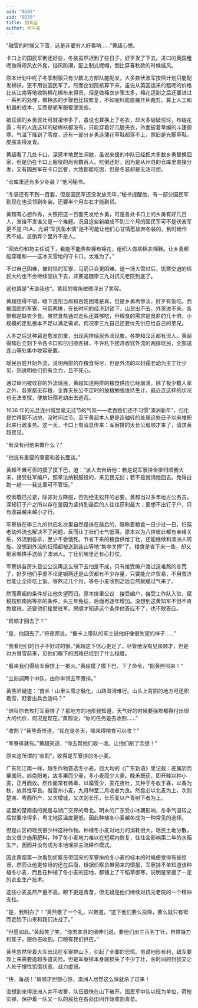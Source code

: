 ```yaml
---
aid: "0102"
zid: "0250"
title: 割青苗
author: 吹牛者
---
```


“融雪的时候又下雪，这是非要穷人好看呐……”黄超心想。

卡口上的国民军倒还好些，冬装虽然迟到了些日子，好歹发了下去。进口的英国粗呢做得短风衣外套，挡风防潮，配上制式呢帽，倒比穿春秋款的时候威风。

原本计划中呢子冬季制服只有少数北方部队能配发，大多数伏波军按照计划只能配发棉袄，更不用说国民军了。然而企划院核算下来，虽说从英国运来的粗呢的价格比从江南等地收购棉花棉布来得贵，但是做棉衣步骤太多，棉花运到之后还要进过一系列的处理，做棉衣的步骤也比较繁复，不如呢料能直接开片裁剪。算上人工和机器的成本，反而是呢军服要便宜些。

被征调的乡勇民壮可就凄惨多了，虽说也算换上了冬衣，却大多破破烂烂，布绽花露；有的人连这样的破棉袄都没有，只能穿着好几层夹衣，外面披着草编的斗篷御寒。气温下降到了零度，还有一部分乡勇连蒲花草鞋都穿不上，照旧是光脚草鞋。皮肤冻得发青。

黄超看了几处卡口，深感本地民生凋敝，虽说来援的中队已经把大多数乡勇替换回家，但是仍在卡口上服役的尚有数百人。吃倒还好，因为是从州县的仓库里直接分发，又有国民军在卡口监督，大致都能吃饱，但是冬装却是无法可想。

“仓库里还有多少冬装？”他问秘书。

“冬装还有不到一百套，但是国民军还没发放完毕，”秘书提醒他，有一部分国民军到现在也没领到冬装。还要半个月左右才能到货。

黄超有心想作秀，关照把这一百套先发给乡勇，可是各处卡口上的乡勇有好几百人，发谁不发谁又是一个难题。况且这些新编成不到三个月的国民军可不是伏波军更不是 PLA，光讲“军民鱼水情”是不可能让他们心甘情愿放弃冬装的。到时候作秀不成，反倒弄个里外不是人。

“回去你和符主任说下，看能不能弄些棉布棉花，组织人做些棉衣棉鞋。让乡勇都能穿暖和――这冰天雪地的守卡口，太难为了。”

不过自己困难，被封锁的军寮、马箭只会更困难。这一场大雪过后，饥寒交迫的瑶民大约也不会继续固执下去，非要追随李三九对抗元老院到底了。

这也算是“天助我也”。黄超的嘴角微微浮出了笑容。

黄超想得不错，眼下连阳当局和百姓困难是真，但是乡勇再惨淡，好歹有饭吃。而被围困的军寮、马箭两排，在长时间的经济封锁下，山货出不去，外货进不来。各排都是缺衣少食。虽然食盐通过走私还算够吃，但粮食的需求是食盐的几十倍，小规模的走私根本不足以满足需求。何况李三九自己还要优先供应给自己的弟兄。

入冬之后这种窘迫愈发加重，出现两排瑶民外流现象。各排和汉区都有流入。黄超得知后立刻下令各卡口和已归顺各排，不许私下接济收容外流的两排瑶民，全部送连山等处集中收容安置。

瑶民百姓开始外流，说明两排的存粮食将尽，但是外流的以妇孺老幼为主丁壮少见，则说明他们仍有余力，且不死心。

通过审问被收容的外流瑶民，黄超知道两排的粮食供应已经崩溃，除了极少数人家之外，各家都无存粮，全靠天长公不定时的放粮勉强维持生计。最近连这样的状况也无法支撑，便放妇孺老幼出去逃荒。

1636 年的元旦连州城里毫无过节的气氛――老百姓们还不习惯“澳洲新年”，归化民忙得脚不沾地，没时间过节。至于黄超本人更是连轴转的处理这些日子以来堆积起来行政事务。这一天，卡口上有消息传来：军寮排的天长公房顺才来了，请求黄超接见。

“有没有问他来做什么？”

“他说有重要的事要和首长面谈。”

黄超不置可否的摸了摸下巴，道：“派人去告诉他：若是说军寮排全排归顺我大宋，接受驻军编户，照章法纳税服役的，来见我无妨；若不是就请他回去。免得白跑一趟――我这里可不管饭。”

绞索既已拉紧，除非对方降服，否则绝无松开的必要。黄超当过多年地方公务员，深知钉子户之所以存在是因为坚持到最后的人往往获利最大；要想不出钉子户，只有收益越来越小才行。

军寮排在李三九的供应名次里自然是排在最后的，眼瞅着粮食一日少过一日，妇孺老幼外流也解决不了问题，反而让丁壮们士气低落。原本以为八排彼此都有亲缘关系，外流到各排，至少不会饿死。节省下来的粮食供给丁壮，还能继续和澳洲人周旋。没想到外流的妇孺都被送到连山等地“集中关押”了。粮食是省下来一些，却又把家眷拱手送给了澳洲人。丁壮们哪里还有心打仗。

军寮排各房头目公公议再这么搞下去怕是不成，只有接受编户渡过这难熬的冬荒了，好歹他们手里不论是银两还是山货都有不少存量，只要能允许贸易，不用救济也能让全排吃上饭。等熬过几个月，等冬小麦收割之后自然就缓过气来了。

然而黄超的条件却让他失望而归。原本排里公议：接受编户，接受工作队入驻，赋税按照南岗等排的条件，头三年免征，后面再逐年增加。没想到这黄知军不但不肯免赋税，还要他们接受驻军。房顺才知道这个条件他答应不了，也不敢答应。

“房顺才回去了？”

“是，他回去了。”符德邦说，“据卡上带队的军士说他好像很失望的样子……”

“我看他们的日子不好过的很。”黄超这下信心更足了。尽管他没有见房顺才，但是对方冒雪前来，见他们眼下的困难已经到了什么程度。

“看来我们得给军寮排上一把火。”黄超摸了摸下巴，下了命令，“把黄熊叫来！”

“立刻调两个中队，由你率领去军寮排。”

黄熊迟疑道：“首长！山里头雪才融化，山路湿滑难行。山头上背阴的地方可还积着雪，赶着出兵合适吗？”

“谁叫你去攻打军寮排了？那地方的地形我知道，天气好的时候要强攻都得付出很大的代价，何况是现在。”黄超说，“你的任务是去收割……”

“收割？”黄熊奇怪道，“现在是冬天，哪来得粮食可以收？”

“军寮排就有。”黄超笑道，“你去帮他们收一收。让他们断了念想！”

原来这所谓的“收割”，收得是军寮排的冬小麦。

广东和江南一样，越冬作物首选冬小麦。屈大均的《广东新语》里记载：麦属阴而粟属阳，岭南阳地，故多粟而少麦，多小麦而少大麦。晚禾既获，即开畦以种小麦，正月而收。然作面常有微毒，以霜雪少，麦花夜吐，又种于冬收于春，以春为秋，故其性罕良。惟雷州小麦，九月种至二月收者为良。然食必以北麦为上，次则楚南、粤西所产，又次增城，又次则长乐，长乐麦以产青树下者为上。

这里的楚南指的就是与湖广交界的粤北。明末的广东受小冰期影响，冬季气温较之后世要冷得多，粤北地区温度更低。因此种植冬小麦越冬成为一种常见的选择。

但是山区的瑶民很少种这种作物。种植冬小麦对地力的消耗很大，瑶民土地分散，由又很少施用肥料，种了冬小麦地力难以在短期内恢复，往往会影响第二年的水稻生产。因而并没有成为本地瑶排主流耕作模式。

因此黄超第一次看到侦察员带回来的军寮排的冬小麦的标本的时候便觉得有些惊讶，然而让他更惊讶的还在后面，根据侦察员带回来的情报，军寮排不单知道该种植冬小麦，而且在种植了冬小麦的田地，都铺上了干稻草御寒，说明是掌握了一定的农业生产技术。

这些小麦虽然产量不高，眼下更是青苗，但无疑是他们继续对抗元老院的一个精神支柱。

“是，我明白了！”黄熊敬了一个礼，兴奋道，“这下他们要么投降，要么就只有铤而走险下山来和我们决战了。”

“但愿如此。”黄超笑了笑，“你去本县的缙绅们说，要他们出三百名丁壮，自带镰刀和筐子，跟你去收割。口粮有我们供应。”

黄熊忽然带着大军出现在军寮排山下，引起了全寨的恐慌。虽说地形有利，敌军要攻上来需要逾越多道天险。但是军寮排本身就损失了不少丁壮，长时间的封锁又让人处于慢性饥饿状态，战力虚弱。

“快，备战！”房顺才胆颤心惊，澳洲人居然这么快就杀了过来！

没想到来得澳洲人并不攻寨，队伍很快在山下散开。国民军中队以班为单位，荷枪实弹，保护着一队又一队的民壮在各处田间开始收割青苗。
